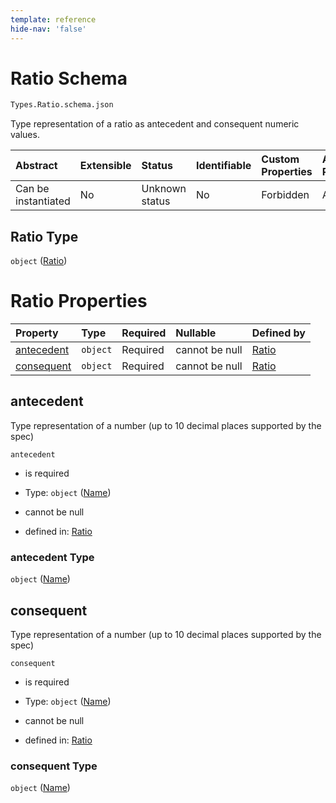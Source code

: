 ```yaml
---
template: reference
hide-nav: 'false'
---
```


# Ratio Schema

```txt
Types.Ratio.schema.json
```

Type representation of a ratio as antecedent and consequent numeric values.

| Abstract            | Extensible | Status         | Identifiable | Custom Properties | Additional Properties | Access Restrictions | Defined In                                                             |
| :------------------ | :--------- | :------------- | :----------- | :---------------- | :-------------------- | :------------------ | :--------------------------------------------------------------------- |
| Can be instantiated | No         | Unknown status | No           | Forbidden         | Allowed               | none                | [Ratio.schema.json](../types/Ratio.schema.json "open original schema") |

## Ratio Type

`object` ([Ratio](ratio.md))

# Ratio Properties

| Property                  | Type     | Required | Nullable       | Defined by                                                                               |
| :------------------------ | :------- | :------- | :------------- | :--------------------------------------------------------------------------------------- |
| [antecedent](#antecedent) | `object` | Required | cannot be null | [Ratio](stockplan-properties-name.md "Types.Numeric.schema.json#/properties/antecedent") |
| [consequent](#consequent) | `object` | Required | cannot be null | [Ratio](stockplan-properties-name.md "Types.Numeric.schema.json#/properties/consequent") |

## antecedent

Type representation of a number (up to 10 decimal places supported by the spec)

`antecedent`

*   is required

*   Type: `object` ([Name](stockplan-properties-name.md))

*   cannot be null

*   defined in: [Ratio](stockplan-properties-name.md "Types.Numeric.schema.json#/properties/antecedent")

### antecedent Type

`object` ([Name](stockplan-properties-name.md))

## consequent

Type representation of a number (up to 10 decimal places supported by the spec)

`consequent`

*   is required

*   Type: `object` ([Name](stockplan-properties-name.md))

*   cannot be null

*   defined in: [Ratio](stockplan-properties-name.md "Types.Numeric.schema.json#/properties/consequent")

### consequent Type

`object` ([Name](stockplan-properties-name.md))
